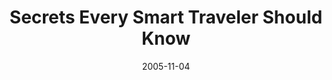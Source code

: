 ---
title: Secrets Every Smart Traveler Should Know
date: 2005-11-04
opening_date: 2005-11-04
closing_date: 2005-11-19
layout: productions
playbill:
Theatre: Theatre Jacksonville
venue: Harold K. Smith Playhouse
cast:
- Cast:
  - Carole V. Banks
  - Staci Cobb
  - Christine DuMars
  - Blake Osner
  - Karl Rogers
crew:
- Artistic Director/Choreographer: Jean Tait
- Technical Director: Jeffery L. Wagoner
- Musical Director: Ellen Milligan
- Scenic Design: Kelly J. Wagoner
- Lighting Design: Jeffery L. Wagoner
- Costume Design: Audrey Wagner
- Properties: Jeffery L. Wagoner
- Stage Manager: Michelle Simkulet
- Assistant Technical Director: Tim Allen
- Assistant Stage Manager: Megan Branch
- Light Board Operation: Gloria Pepe
- Sound Board Operator: Michelle Simkulet
- Running Crew:
  - Megan Branch
  - Rhianna Hurt
- Set Construction:
  - Tim Allen
  - Nikki Blue
  - Kristina Elliot
  - Anne Hueser
  - Lindsey Kinard
  - Bret Lawrence
  - Greg Odenwald
  - Gloria Pepe
  - Ashly Potter
orchestra:
- Piano: Ellen Milligan
- Bass: Larry Nader
---